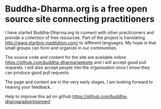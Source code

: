 # Buddha-Dharma.org is a free open source site connecting practitioners
I have started Buddha-Dharma.org to connect with other practicioners and provide a collection of free resources.
Part of the project is translating http://www.starting-meditation.com/ to different languages.
My hope is that small groups can form and organize in our communities.

The source code and content for the site are available online https://github.com/buddha-dharma/website and I will
accept good pull requests. I will also accept people into the organisation once I know they can produce good pull requests.

The page and content are in the very early stages. I am looking forward to hearing your feedback.

Help to improve this ad on github https://github.com/buddha-dharma/advertisement

